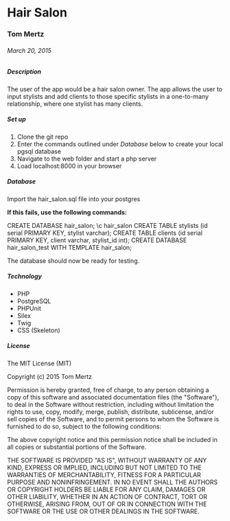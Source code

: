 # Hair Salon

### Tom Mertz

###### March 20, 2015

##### Description

The user of the app would be a hair salon owner. The app allows the user to input stylists and add clients to those specific stylists in a one-to-many relationship, where one stylist has many clients.

##### Set up

1. Clone the git repo
2. Enter the commands outlined under _Database_ below to create your local pgsql database
3. Navigate to the web folder and start a php server
4. Load localhost:8000 in your browser

##### Database

Import the hair_salon.sql file into your postgres

**If this fails, use the following commands:**

CREATE DATABASE hair_salon;
\c hair_salon
CREATE TABLE stylists (id serial PRIMARY KEY, stylist varchar);
CREATE TABLE clients (id serial PRIMARY KEY, client varchar, stylist_id int);
CREATE DATABASE hair_salon_test WITH TEMPLATE hair_salon;

The database should now be ready for testing.

##### Technology

* PHP
* PostgreSQL
* PHPUnit
* Silex
* Twig
* CSS (Skeleton)

##### License

The MIT License (MIT)

Copyright (c) 2015 Tom Mertz

Permission is hereby granted, free of charge, to any person obtaining a copy
of this software and associated documentation files (the "Software"), to deal
in the Software without restriction, including without limitation the rights
to use, copy, modify, merge, publish, distribute, sublicense, and/or sell
copies of the Software, and to permit persons to whom the Software is
furnished to do so, subject to the following conditions:

The above copyright notice and this permission notice shall be included in
all copies or substantial portions of the Software.

THE SOFTWARE IS PROVIDED "AS IS", WITHOUT WARRANTY OF ANY KIND, EXPRESS OR
IMPLIED, INCLUDING BUT NOT LIMITED TO THE WARRANTIES OF MERCHANTABILITY,
FITNESS FOR A PARTICULAR PURPOSE AND NONINFRINGEMENT. IN NO EVENT SHALL THE
AUTHORS OR COPYRIGHT HOLDERS BE LIABLE FOR ANY CLAIM, DAMAGES OR OTHER
LIABILITY, WHETHER IN AN ACTION OF CONTRACT, TORT OR OTHERWISE, ARISING FROM,
OUT OF OR IN CONNECTION WITH THE SOFTWARE OR THE USE OR OTHER DEALINGS IN
THE SOFTWARE.
